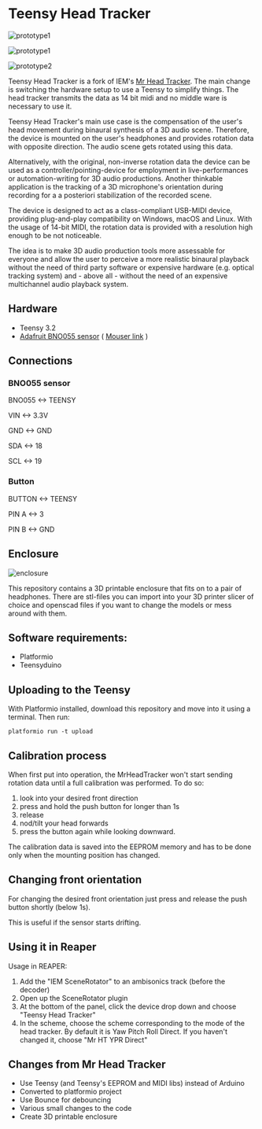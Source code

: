 # Teensy Head Tracker
![prototype1](assets/thtfinished.jpg)

![prototype1](assets/teensy-head-proto1.jpg)

![prototype2](assets/teensy-head-proto2.jpg)

Teensy Head Tracker is a fork of IEM's [Mr Head Tracker](https://git.iem.at/DIY/MrHeadTracker). The main change is switching the hardware setup to use a Teensy to simplify things. The head tracker transmits the data as 14 bit midi and no middle ware is necessary to use it.

Teensy Head Tracker's main use case is the compensation of the user's head movement during
binaural synthesis of a 3D audio scene. Therefore, the device is mounted on
the user's headphones and provides rotation data with opposite direction.
The audio scene gets rotated using this data.

Alternatively, with the original, non-inverse rotation data the device can
be used as a controller/pointing-device for employment in live-performances
or automation-writing for 3D audio productions. Another thinkable application
is the tracking of a 3D microphone's orientation during recording for a a
posteriori stabilization of the recorded scene.

The device is designed to act as a class-compliant USB-MIDI device,
providing plug-and-play compatibility on Windows, macOS and Linux.
With the usage of 14-bit MIDI, the rotation data is provided with a resolution
high enough to be not noticeable.

The idea is to make 3D audio production tools more assessable for everyone
and allow the user to perceive a more realistic binaural playback without the
need of third party software or expensive hardware (e.g. optical tracking
system) and - above all - without the need of an expensive multichannel
audio playback system.

## Hardware

- Teensy 3.2
- [Adafruit BNO055 sensor](https://www.adafruit.com/product/2472) ( [Mouser link](https://no.mouser.com/ProductDetail/Adafruit/2472?qs=N%2F3wi2MvZWDmk8dteqdybw%3D%3D) )

## Connections

### BNO055 sensor
BNO055 	<-> 	TEENSY 

VIN 	<-> 	3.3V

GND 	<-> 	GND

SDA 	<-> 	18

SCL 	<-> 	19

### Button
BUTTON 	<-> 	TEENSY

PIN A 	<-> 	3

PIN B 	<-> 	GND

## Enclosure

![enclosure](enclosure/teensy_head_tracker_bottom.png)

This repository contains a 3D printable enclosure that fits on to a pair of headphones. There are stl-files you can import into your 3D printer slicer of choice and openscad files if you want to change the models or mess around with them.

## Software requirements:
- Platformio
- Teensyduino

## Uploading to the Teensy

With Platformio installed, download this repository and move into it using a terminal. Then run:
```
platformio run -t upload
```

## Calibration process

When first put into operation, the MrHeadTracker won't start sending rotation data until a full calibration was performed.
To do so:

1. look into your desired front direction
2. press and hold the push button for longer than 1s
3. release
4. nod/tilt your head forwards
5. press the button again while looking downward.

The calibration data is saved into the EEPROM memory and has to be done only when the mounting position has changed. 

## Changing front orientation
For changing the desired front orientation just press and release the push button shortly (below 1s). 

This is useful if the sensor starts drifting.

## Using it in Reaper
Usage in REAPER:
1. Add the "IEM SceneRotator" to an ambisonics track (before the decoder)
2. Open up the SceneRotator plugin
3. At the bottom of the panel, click the device drop down and choose "Teensy Head Tracker"
4. In the scheme, choose the scheme corresponding to the mode of the head tracker. By default it is Yaw Pitch Roll Direct. If you haven't changed it, choose "Mr HT YPR Direct"

## Changes from Mr Head Tracker

- Use Teensy (and Teensy's EEPROM and MIDI libs) instead of Arduino
- Converted to platformio project
- Use Bounce for debouncing
- Various small changes to the code
- Create 3D printable enclosure

